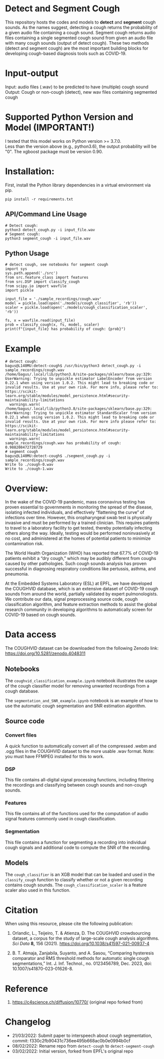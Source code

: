 
# Detect and Segment Cough
This repository hosts the codes and models to **detect** and **segment** cough sounds. As the names suggest, detecting a cough returns the probability of a given audio file containing a cough sound. Segment cough returns audio files containing a single segmented cough sound from given an audio file with many cough sounds (output of detect cough). These two methods (detect and segment cough) are the most important building blocks for developing cough-based diagnosis tools such as COVID-19. 


# Input-output 
Input: audio files (.wav) to be predicted to have (multiple) cough sound  
Output: Cough or non-cough (detect), new wav files containing segmented cough

# **Supported Python Version and Model** (IMPORTANT!)
I tested that this model works on Python version >= 3.7.0.  
Less than the version above (e.g., python3.6), the output probability will be "0". The xgboost package must be version 0.90.

# Installation: 

First, install the Python library dependencies in a virtual environment via pip.

```
pip install -r requirements.txt
```

## API/Command Line Usage 
  
```
# Detect cough:
python3 detect_cough.py -i input_file.wav
# Segment cough: 
python3 segment_cough -i input_file.wav
```
 
## Python Usage
``` 
# detect cough, see notebooks for segment cough
import sys
sys.path.append('./src')
from src.feature_class import features
from src.DSP import classify_cough
from scipy.io import wavfile
import pickle

input_file = './sample_recordings/cough.wav'
model = pickle.load(open('./models/cough_classifier', 'rb'))
scaler = pickle.load(open('./models/cough_classification_scaler', 'rb'))

fs, x = wavfile.read(input_file)
prob = classify_cough(x, fs, model, scaler)
print(f"{input_file} has probability of cough: {prob}")
```
# Example
```
# detect cough:
bagus@L140MU:detect-cough$ /usr/bin/python3 detect_cough.py -i sample_recordings/cough.wav
/home/bagus/.local/lib/python3.8/site-packages/sklearn/base.py:329: UserWarning: Trying to unpickle estimator LabelEncoder from version 0.22.1 when using version 1.0.2. This might lead to breaking code or invalid results. Use at your own risk. For more info, please refer to:
https://scikit-learn.org/stable/modules/model_persistence.html#security-maintainability-limitations
  warnings.warn(
/home/bagus/.local/lib/python3.8/site-packages/sklearn/base.py:329: UserWarning: Trying to unpickle estimator StandardScaler from version 0.22.1 when using version 1.0.2. This might lead to breaking code or invalid results. Use at your own risk. For more info please refer to:
https://scikit-learn.org/stable/modules/model_persistence.html#security-maintainability-limitations
  warnings.warn(
sample_recordings/cough.wav has probability of cough: 0.988208472728729
# segment cough
bagus@L140MU:detect-cough$ ./segment_cough.py -i sample_recordings/cough.wav
Write to ./cough-0.wav
Write to ./cough-1.wav
```

# Overview: 

In the wake of the COVID-19 pandemic, mass coronavirus testing has proven essential to governments in monitoring the spread of the disease, isolating infected individuals, and effectively “flattening the curve” of infections over time. However, this oropharyngeal swab test is physically invasive and must be performed by a trained clinician. This requires patients to travel to a laboratory facility to get tested, thereby potentially infecting others along the way. Ideally, testing would be performed noninvasively at no cost, and administered at the homes of potential patients to minimize contamination risk.

The World Health Organization (WHO) has reported that 67.7% of COVID-19 patients exhibit a “dry cough,” which may be audibly different from coughs caused by other pathologies. Such cough sounds analysis has proven successful in diagnosing respiratory conditions like pertussis, asthma, and pneumonia.

At the Embedded Systems Laboratory (ESL) at EPFL, we have developed the COUGHVID database, which is an extensive dataset of COVID-19 cough sounds from around the world, partially validated by expert pulmonologists. We contribute our data, signal preprocessing source code, cough classification algorithm, and feature extraction methods to assist the global research community in developing algorithms to automatically screen for COVID-19 based on cough sounds.

# Data access

The COUGHVID dataset can be downloaded from the following Zenodo link: https://doi.org/10.5281/zenodo.4048311

## Notebooks
The `coughvid_classification_example.ipynb` notebook illustrates the usage of the cough classifier model for removing unwanted recordings from a cough database.

The `segmentation_and_SNR_example.ipynb` notebook is an example of how to use the automatic cough segmentation and SNR estimation algorithm.

## Source code

### Convert files

A quick function to automatically convert all of the compressed .webm and .ogg files in the COUGHVID dataset to the more usable .wav format. Note: you must have FFMPEG installed for this to work. 

### DSP

This file contains all-digital signal processing functions, including filtering the recordings and classifying between cough sounds and non-cough sounds.

### Features

This file contains all of the functions used for the computation of audio signal features commonly used in cough classification.

### Segmentation

This file contains a function for segmenting a recording into individual cough signals and additional code to compute the SNR of the recording.

## Models

The  `cough_classifier` is an XGB model that can be loaded and used in the `classify_cough` function to classify whether or not a given recording contains cough sounds. The `cough_classification_scaler` is a feature scaler also used in this function.


# Citation 

When using this resource, please cite the following publication: 


1. Orlandic, L., Teijeiro, T. & Atienza, D. The COUGHVID crowdsourcing dataset, a corpus for the study of large-scale cough analysis algorithms. *Sci Data* **8,** 156 (2021). https://doi.org/10.1038/s41597-021-00937-4 

2. B. T. Atmaja, Zanjabila, Suyanto, and A. Sasou, “Comparing hysteresis comparator and RMS threshold methods for automatic single cough segmentations,” Int. J. Inf. Technol., no. 0123456789, Dec. 2023, doi: 10.1007/s41870-023-01626-8.

# Reference  
1. https://c4science.ch/diffusion/10770/  (original repo forked from)

# Changelog  
- 21/03/2022: Submit paper to interspeech about cough segmentation, commit: f330c2fb90431c736ee495b668ac0b0e0994b0cf  
- 08/02/2022: Rename repo from `detect-cough` to `detect-segment-cough`
- 03/02/2022: Initial version, forked from EPFL's original repo
